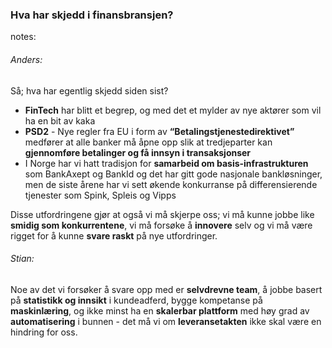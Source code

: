 ### Hva har skjedd i finansbransjen?

<style>
    html.spink body {
        background:url("img/spink_filminnspilling.jpg");
        background-position:center;
        background-size: 100%;
    }
    html.spink h3 {
        background-color: rgba(255,255,255,0.8);
    }
</style>

notes:
###### Anders:
Så; hva har egentlig skjedd siden sist?
* **FinTech** har blitt et begrep, og med det et mylder av nye aktører som vil ha en bit av kaka
* **PSD2** - Nye regler fra EU i form av **“Betalingstjenestedirektivet”** medfører at alle banker må åpne opp slik at tredjeparter kan **gjennomføre betalinger og få innsyn i transaksjonser**
* I Norge har vi hatt tradisjon for **samarbeid om basis-infrastrukturen** som BankAxept og BankId og det har gitt gode nasjonale bankløsninger, men de siste årene har vi sett økende konkurranse på differensierende tjenester som Spink, Spleis og Vipps

Disse utfordringene gjør at også vi må skjerpe oss; vi må kunne jobbe like **smidig som konkurrentene**, vi må forsøke å **innovere** selv og vi må være rigget for å kunne **svare raskt** på nye utfordringer. 

###### Stian:
Noe av det vi forsøker å svare opp med er **selvdrevne team**, å jobbe basert på **statistikk og innsikt** i kundeadferd, bygge kompetanse på **maskinlæring**, og ikke minst ha en **skalerbar plattform** med høy grad av **automatisering** i bunnen - det må vi om **leveransetakten** ikke skal være en hindring for oss.
